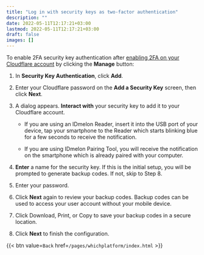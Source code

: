 ```yaml
---
title: "Log in with security keys as two-factor authentication"
description: ""
date: 2022-05-11T12:17:21+03:00
lastmod: 2022-05-11T12:17:21+03:00
draft: false
images: []
---
```


To enable 2FA security key authentication after [enabling 2FA on your Cloudflare account](https://support.cloudflare.com/hc/en-us/articles/200167906/#6Gqe6f3nZtXSTpwyS2PBZ1) by clicking the **Manage** button:  

1. In **Security Key Authentication**, click **Add**.  

2. Enter your Cloudflare password on the **Add a Security Key** screen, then click **Next**.  

3. A dialog appears. **Interact with** your security key to add it to your Cloudflare account.  

    - If you are using an IDmelon Reader, insert it into the USB port of your device, tap your smartphone to the Reader which starts blinking blue for a few seconds to receive the notification.  
    
    - If you are using IDmelon Pairing Tool, you will receive the notification on the smartphone which is already paired with your computer.  

4. **Enter** a name for the security key. If this is the initial setup, you will be prompted to generate backup codes. If not, skip to Step 8.  

5. Enter your password.  

6. Click **Next** again to review your backup codes.  Backup codes can be used to access your user account without your mobile device.  

7. Click Download, Print, or Copy to save your backup codes in a secure location.  

8. Click **Next** to finish the configuration.  

{{< btn value=`Back` href=`/pages/whichplatform/index.html` >}}
